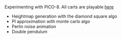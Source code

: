 Experimenting with PICO-8.
All carts are playable [here](http://melvin.even.emi.u-bordeaux.fr/pico/pico_index.html)

* Heightmap generation with the diamond square algo
* PI approximation with monte carlo algo
* Perlin noise animation
* Double pendulum
